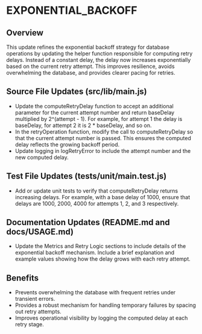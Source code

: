 # EXPONENTIAL_BACKOFF

## Overview
This update refines the exponential backoff strategy for database operations by updating the helper function responsible for computing retry delays. Instead of a constant delay, the delay now increases exponentially based on the current retry attempt. This improves resilience, avoids overwhelming the database, and provides clearer pacing for retries.

## Source File Updates (src/lib/main.js)
- Update the computeRetryDelay function to accept an additional parameter for the current attempt number and return baseDelay multiplied by 2^(attempt - 1). For example, for attempt 1 the delay is baseDelay, for attempt 2 it is 2 * baseDelay, and so on.
- In the retryOperation function, modify the call to computeRetryDelay so that the current attempt number is passed. This ensures the computed delay reflects the growing backoff period.
- Update logging in logRetryError to include the attempt number and the new computed delay.

## Test File Updates (tests/unit/main.test.js)
- Add or update unit tests to verify that computeRetryDelay returns increasing delays. For example, with a base delay of 1000, ensure that delays are 1000, 2000, 4000 for attempts 1, 2, and 3 respectively.

## Documentation Updates (README.md and docs/USAGE.md)
- Update the Metrics and Retry Logic sections to include details of the exponential backoff mechanism. Include a brief explanation and example values showing how the delay grows with each retry attempt.

## Benefits
- Prevents overwhelming the database with frequent retries under transient errors.
- Provides a robust mechanism for handling temporary failures by spacing out retry attempts.
- Improves operational visibility by logging the computed delay at each retry stage.